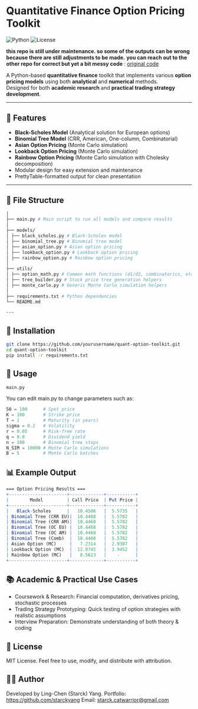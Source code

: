 # Quantitative Finance Option Pricing Toolkit

![Python](https://img.shields.io/badge/python-3.10+-blue.svg)
![License](https://img.shields.io/badge/license-MIT-green.svg)

**this repo is still under maintenance. so some of the outputs can be wrong because there are still adjustments to be made.**
**you can reach out to the other repo for correct but yet a bit messy code** : [original code](https://github.com/starckyang/financial_computation_arc/tree/main)

A Python-based **quantitative finance** toolkit that implements various **option pricing models** using both **analytical** and **numerical** methods.  
Designed for both **academic research** and **practical trading strategy development**.

---

## 📌 Features

- **Black-Scholes Model** (Analytical solution for European options)
- **Binomial Tree Model** (CRR, American, One-column, Combinatorial)
- **Asian Option Pricing** (Monte Carlo simulation)
- **Lookback Option Pricing** (Monte Carlo simulation)
- **Rainbow Option Pricing** (Monte Carlo simulation with Cholesky decomposition)
- Modular design for easy extension and maintenance
- PrettyTable-formatted output for clean presentation

---

## 📂 File Structure

```bash
│
├── main.py # Main script to run all models and compare results
│
├── models/
│ ├── black_scholes.py # Black-Scholes model
│ ├── binomial_tree.py # Binomial tree model
│ ├── asian_option.py # Asian option pricing
│ ├── lookback_option.py # Lookback option pricing
│ ├── rainbow_option.py # Rainbow option pricing
│
├── utils/
│ ├── option_math.py # Common math functions (d1/d2, combinatorics, etc.)
│ ├── tree_builder.py # Stock price tree generation helpers
│ ├── monte_carlo.py # Generic Monte Carlo simulation helpers
│
├── requirements.txt # Python dependencies
└── README.md

---
```

## 🔧 Installation

```bash
git clone https://github.com/yourusername/quant-option-toolkit.git
cd quant-option-toolkit
pip install -r requirements.txt
```

## 🚀 Usage

```python
main.py
```

You can edit main.py to change parameters such as:

```python
S0 = 100      # Spot price
K = 100       # Strike price
T = 1         # Maturity (in years)
sigma = 0.2   # Volatility
r = 0.05      # Risk-free rate
q = 0.0       # Dividend yield
n = 100       # Binomial tree steps
N_SIM = 10000 # Monte Carlo simulations
B = 5         # Monte Carlo batches
```

## 📊 Example Output
```mathematica
=== Option Pricing Results ===
+----------------------+-------------+-----------+
|        Model         | Call Price  | Put Price |
+----------------------+-------------+-----------+
|   Black-Scholes      |   10.4506   |  5.5735   |
| Binomial Tree (CRR EU)|  10.4468   |  5.5782   |
| Binomial Tree (CRR AM)|  10.4468   |  5.5782   |
| Binomial Tree (OC EU) |  10.4468   |  5.5782   |
| Binomial Tree (OC AM) |  10.4468   |  5.5782   |
| Binomial Tree (Comb)  |  10.4468   |  5.5782   |
| Asian Option (MC)     |   7.2314   |  2.9387   |
| Lookback Option (MC)  |  12.8745   |  3.9452   |
| Rainbow Option (MC)   |   8.5623   |    -      |
+----------------------+-------------+-----------+
```

## 📚 Academic & Practical Use Cases
- Coursework & Research: Financial computation, derivatives pricing, stochastic processes
- Trading Strategy Prototyping: Quick testing of option strategies with realistic assumptions
- Interview Preparation: Demonstrate understanding of both theory & coding

## 📜 License
MIT License.
Feel free to use, modify, and distribute with attribution.

## 👨‍💻 Author
Developed by Ling-Chen (Starck) Yang.
Portfolio: https://github.com/starckyang
Email: starck.catwarrior@gmail.com 
